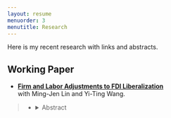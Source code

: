 ```yaml
---
layout: resume
menuorder: 3
menutitle: Research
---
```


Here is my recent research with links and abstracts. 

## Working Paper

- <a href="https://sungjuwu.github.io/CNFDI_paper.pdf" target="_blank"><b>Firm and Labor Adjustments to FDI Liberalization</b></a><br>
with Ming-Jen Lin and Yi-Ting Wang.
>- <details><summary>Abstract</summary>This paper studies how liberalizing outward foreign direct investments (FDI) affects manufacturers' engagement in global production and their domestic workers' labor market outcomes. Focusing on a liberalization policy in Taiwan that permits 122 electronic products to be produced in China, we estimate its effect on Taiwanese electronic manufacturers and their domestic workers. Employing a matched differencein-differences strategy, we find that the manufacturers targeted by the policy are on average 15% more likely to invest in China relative to the non-targeted ones. Correspondingly, the domestic workers initially employed by the targeted manufacturers are on average more likely to change their jobs, stay fewer years employed, and have lower wages in subsequent years relative to those employed by the non-targeted ones. The worker-level effects exhibit substantial heterogeneity across the initial wage distribution, with the top-decile workers winning and the other workers losing. </details>
